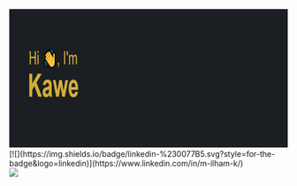 <img height=250 src="https://github.com/Ilhamkawe/ilhamkawe/blob/main/header.png"/>
[![](https://img.shields.io/badge/linkedin-%230077B5.svg?style=for-the-badge&logo=linkedin)](https://www.linkedin.com/in/m-ilham-k/) 
<br>
<img src="https://github-readme-streak-stats.herokuapp.com/?user=ilhamKawe"/>


